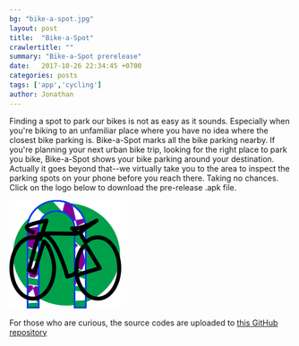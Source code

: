 ```yaml
---
bg: "bike-a-spot.jpg"
layout: post
title:  "Bike-a-Spot"
crawlertitle: ""
summary: "Bike-a-Spot prerelease"
date:   2017-10-26 22:34:45 +0700
categories: posts
tags: ['app','cycling']
author: Jonathan
---
```

Finding a spot to park our bikes is not as easy as it sounds. Especially when you're biking to an unfamiliar place where you have no idea where the closest bike parking is. Bike-a-Spot marks all the bike parking nearby. If you're planning your next urban bike trip, looking for the right place to park you bike, Bike-a-Spot shows your bike parking around your destination. Actually it goes beyond that--we virtually take you to the area to inspect the parking spots on your phone before you reach there. Taking no chances. Click on the logo below to download the pre-release .apk file.


<a href="/assets/apk/Bike-a-Spot_PR_0.apk" style="text-align : center">
<img src="/assets/images/logo_bike-a-spot.png" alt="Bike-a-Spot-logo" style="border:0; cursor : pointer">
</a>


For those who are curious, the source codes are uploaded to [this GitHub repository](https://github.com/jonhsma/Bike-a-Spot_release)